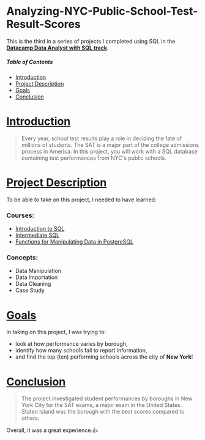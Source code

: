 # Analyzing-NYC-Public-School-Test-Result-Scores
This is the third in a series of projects I completed using SQL in the 
**[Datacamp Data Analyst with SQL track](https://www.datacamp.com/tracks/data-analyst-in-sql)**.

##### Table of Contents  
- [Introduction](#Introduction)
  <a name="Introduction"/>  
- [Project Description](#ProjectDescription)
  <a name="ProjectDescription"/>
- [Goals](#Goals)
  <a name="Goals"/>
- [Conclusion](#Conclusion)
  <a name="Conclusion"/> 


# [Introduction](#Introduction)
> Every year, school test results play a role in deciding the fate of millions of students. The SAT is a major part of the college admissions process in America.
> In this project, you will work with a SQL database containing test performances from NYC's public schools.

# [Project Description](#ProjectDescription)
To be able to take on this project, I needed to have learned:

### Courses:
- [Introduction to SQL](https://www.datacamp.com/courses/introduction-to-sql)
- [Intermediate SQL](https://app.datacamp.com/learn/courses/intermediate-sql)
- [Functions for Manipulating Data in PostgreSQL](https://app.datacamp.com/learn/courses/functions-for-manipulating-data-in-postgresql)

### Concepts:
- Data Manipulation
- Data Importation
- Data Cleaning
- Case Study

# [Goals](#Goals)
In taking on this project, I was trying to:
-  look at how performance varies by borough,
-  identify how many schools fail to report information,
-  and find the top (ten) performing schools across the city of **New York**!

# [Conclusion](#Conclusion)
> The project investigated student performances by boroughs in New York City for the SAT exams, a major exam in the United States. Staten Island was the borough with the best scores compared to others.

Overall, it was a great experience.:+1:
